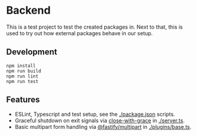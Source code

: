 # Backend

This is a test project to test the created packages in. Next to that, this is used to try
out how external packages behave in our setup.

## Development

```shell
npm install
npm run build
npm run lint
npm run test
```

## Features

- ESLint, Typescript and test setup, see the [./package.json](./package.json) scripts.
- Graceful shutdown on exit signals via
  [close-with-grace](https://npm.im/close-with-grace) in [./server.ts](./server.ts).
- Basic multipart form handling via
  [@fastify/multipart](https://npm.im/@fastify/multipart) in
  [./plugins/base.ts](./plugins/base.ts).
